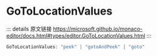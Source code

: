 # GoToLocationValues

<backTop />
        
::: details 原文链接
https://microsoft.github.io/monaco-editor/docs.html#types/editor.GoToLocationValues.html
:::

```ts
GoToLocationValues: "peek" | "gotoAndPeek" | "goto"
```